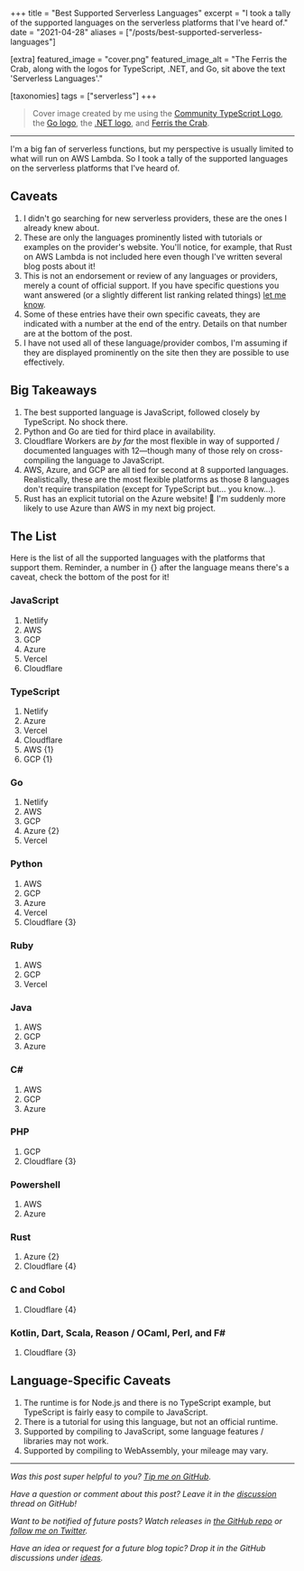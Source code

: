 +++
title = "Best Supported Serverless Languages"
excerpt = "I took a tally of the supported languages on the serverless platforms that I've heard of."
date = "2021-04-28"
aliases = ["/posts/best-supported-serverless-languages"]

[extra]
featured_image = "cover.png"
featured_image_alt = "The Ferris the Crab, along with the logos for TypeScript, .NET, and Go, sit above the text 'Serverless Languages'."

[taxonomies]
tags = ["serverless"]
+++

> Cover image created by me using the [Community TypeScript Logo], the [Go logo], the [.NET logo], and [Ferris the Crab].

---

I'm a big fan of serverless functions, but my perspective is usually limited to what will run on AWS Lambda. So I took a tally of the supported languages on the serverless platforms that I've heard of.

## Caveats

1. I didn't go searching for new serverless providers, these are the ones I already knew about.
2. These are only the languages prominently listed with tutorials or examples on the provider's website. You'll notice, for example, that Rust on AWS Lambda is not included here even though I've written several blog posts about it!
3. This is not an endorsement or review of any languages or providers, merely a count of official support. If you have specific questions you want answered (or a slightly different list ranking related things) [let me know][discussion].
4. Some of these entries have their own specific caveats, they are indicated with a number at the end of the entry. Details on that number are at the bottom of the post.
5. I have not used all of these language/provider combos, I'm assuming if they are displayed prominently on the site then they are possible to use effectively.

## Big Takeaways

1. The best supported language is JavaScript, followed closely by TypeScript. No shock there.
2. Python and Go are tied for third place in availability.
3. Cloudflare Workers are _by far_ the most flexible in way of supported / documented languages with 12—though many of those rely on cross-compiling the language to JavaScript.
4. AWS, Azure, and GCP are all tied for second at 8 supported languages. Realistically, these are the most flexible platforms as those 8 languages don't require transpilation (except for TypeScript but... you know...).
5. Rust has an explicit tutorial on the Azure website! 🥰 I'm suddenly more likely to use Azure than AWS in my next big project.

## The List

Here is the list of all the supported languages with the platforms that support them. Reminder, a number in {} after the language means there's a caveat, check the bottom of the post for it!

### JavaScript

1.  Netlify
2.  AWS
3.  GCP
4.  Azure
5.  Vercel
6.  Cloudflare

### TypeScript

1.  Netlify
2.  Azure
3.  Vercel
4.  Cloudflare
5.  AWS {1}
6.  GCP {1}

### Go

1.  Netlify
2.  AWS
3.  GCP
4.  Azure {2}
5.  Vercel

### Python

1.  AWS
2.  GCP
3.  Azure
4.  Vercel
5.  Cloudflare {3}

### Ruby

1.  AWS
2.  GCP
3.  Vercel

### Java

1.  AWS
2.  GCP
3.  Azure

### C#

1.  AWS
2.  GCP
3.  Azure

### PHP

1.  GCP
2.  Cloudflare {3}

### Powershell

1.  AWS
2.  Azure

### Rust

1. Azure {2}
2. Cloudflare {4}

### C and Cobol

1. Cloudflare {4}

### Kotlin, Dart, Scala, Reason / OCaml, Perl, and F#

1. Cloudflare {3}

## Language-Specific Caveats

1. The runtime is for Node.js and there is no TypeScript example, but TypeScript is fairly easy to compile to JavaScript.
2. There is a tutorial for using this language, but not an official runtime.
3. Supported by compiling to JavaScript, some language features / libraries may not work.
4. Supported by compiling to WebAssembly, your mileage may vary.

---

_Was this post super helpful to you? [Tip me on GitHub][github one time]._

_Have a question or comment about this post? Leave it in the [discussion] thread on GitHub!_

_Want to be notified of future posts? Watch releases in [the GitHub repo] or [follow me on Twitter][twitter]._

_Have an idea or request for a future blog topic? Drop it in the GitHub discussions under [ideas]._

[community typescript logo]: https://github.com/remojansen/logo.ts
[go logo]: https://blog.golang.org/go-brand
[.net logo]: https://github.com/dotnet/brand
[ferris the crab]: https://www.rustacean.net
[github one time]: https://github.com/sponsors/dbanty?frequency=one-time&sponsor=dbanty
[ideas]: https://github.com/dbanty/dylananthony.com/discussions/categories/ideas
[the github repo]: https://github.com/dbanty/dylananthony.com
[twitter]: https://twitter.com/TBDylan
[discussion]: https://github.com/dbanty/dylananthony.com/discussions/71
